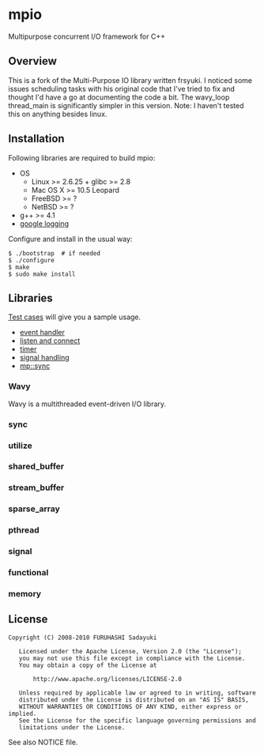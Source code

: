 mpio
====
Multipurpose concurrent I/O framework for C++


## Overview

This is a fork of the Multi-Purpose IO library written frsyuki. 
I noticed some issues scheduling tasks with his original code that I've tried to fix and thought I'd have a go at documenting the code a bit.
The wavy\_loop thread\_main is significantly simpler in this version. 
Note: I haven't tested this on anything besides linux.


## Installation

Following libraries are required to build mpio:

  - OS
    - Linux >= 2.6.25 + glibc >= 2.8
	- Mac OS X >= 10.5 Leopard
	- FreeBSD >= ?
	- NetBSD >= ?
  - g++ >= 4.1
  - [google logging](http://google-glog.googlecode.com/svn/trunk/doc/glog.html)

Configure and install in the usual way:

    $ ./bootstrap  # if needed
    $ ./configure
    $ make
    $ sudo make install


## Libraries

[Test cases](http://github.com/aarond10/mpio/tree/master/test/) will give you a sample usage.

  - [event handler](http://github.com/aarond10/mpio/blob/master/test/handler.cc)
  - [listen and connect](http://github.com/aarond10/mpio/blob/master/test/listen_connect.cc)
  - [timer](http://github.com/aarond10/mpio/blob/master/test/timer.cc)
  - [signal handling](http://github.com/aarond10/mpio/blob/master/test/signal.cc)
  - [mp::sync](http://github.com/aarond10/mpio/blob/master/test/sync.cc)


### Wavy
Wavy is a multithreaded event-driven I/O library.

### sync

### utilize

### shared_buffer

### stream_buffer

### sparse_array

### pthread

### signal

### functional

### memory


## License

    Copyright (C) 2008-2010 FURUHASHI Sadayuki
    
       Licensed under the Apache License, Version 2.0 (the "License");
       you may not use this file except in compliance with the License.
       You may obtain a copy of the License at
    
           http://www.apache.org/licenses/LICENSE-2.0
    
       Unless required by applicable law or agreed to in writing, software
       distributed under the License is distributed on an "AS IS" BASIS,
       WITHOUT WARRANTIES OR CONDITIONS OF ANY KIND, either express or implied.
       See the License for the specific language governing permissions and
       limitations under the License.

See also NOTICE file.


